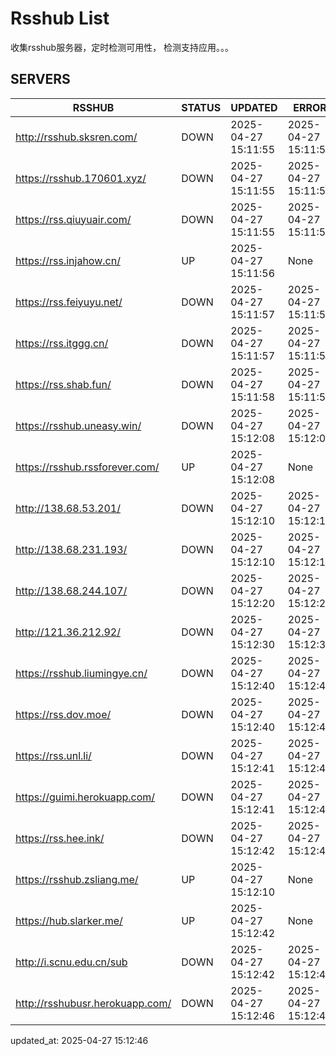 # Rsshub List

收集rsshub服务器，定时检测可用性， 检测支持应用。。。


## SERVERS

|  RSSHUB   | STATUS  | UPDATED  | ERROR  | TWITTER |  
|  ----  | ----  | ----  | ----  | ---- |  
| http://rsshub.sksren.com/ | DOWN | 2025-04-27 15:11:55 | 2025-04-27 15:11:55 |  
| https://rsshub.170601.xyz/ | DOWN | 2025-04-27 15:11:55 | 2025-04-27 15:11:55 |  
| https://rss.qiuyuair.com/ | DOWN | 2025-04-27 15:11:55 | 2025-04-27 15:11:55 |  
| https://rss.injahow.cn/ | UP | 2025-04-27 15:11:56 | None ||  
| https://rss.feiyuyu.net/ | DOWN | 2025-04-27 15:11:57 | 2025-04-27 15:11:57 |  
| https://rss.itggg.cn/ | DOWN | 2025-04-27 15:11:57 | 2025-04-27 15:11:57 |  
| https://rss.shab.fun/ | DOWN | 2025-04-27 15:11:58 | 2025-04-27 15:11:58 |  
| https://rsshub.uneasy.win/ | DOWN | 2025-04-27 15:12:08 | 2025-04-27 15:12:08 |  
| https://rsshub.rssforever.com/ | UP | 2025-04-27 15:12:08 | None ||  
| http://138.68.53.201/ | DOWN | 2025-04-27 15:12:10 | 2025-04-27 15:12:10 |  
| http://138.68.231.193/ | DOWN | 2025-04-27 15:12:10 | 2025-04-27 15:12:10 |  
| http://138.68.244.107/ | DOWN | 2025-04-27 15:12:20 | 2025-04-27 15:12:20 |  
| http://121.36.212.92/ | DOWN | 2025-04-27 15:12:30 | 2025-04-27 15:12:30 |  
| https://rsshub.liumingye.cn/ | DOWN | 2025-04-27 15:12:40 | 2025-04-27 15:12:40 |  
| https://rss.dov.moe/ | DOWN | 2025-04-27 15:12:40 | 2025-04-27 15:12:40 |  
| https://rss.unl.li/ | DOWN | 2025-04-27 15:12:41 | 2025-04-27 15:12:41 |  
| https://guimi.herokuapp.com/ | DOWN | 2025-04-27 15:12:41 | 2025-04-27 15:12:41 |  
| https://rss.hee.ink/ | DOWN | 2025-04-27 15:12:42 | 2025-04-27 15:12:42 |  
| https://rsshub.zsliang.me/ | UP | 2025-04-27 15:12:10 | None |OK|  
| https://hub.slarker.me/ | UP | 2025-04-27 15:12:42 | None ||  
| http://i.scnu.edu.cn/sub | DOWN | 2025-04-27 15:12:42 | 2025-04-27 15:12:42 |  
| http://rsshubusr.herokuapp.com/ | DOWN | 2025-04-27 15:12:46 | 2025-04-27 15:12:46 |  
  

updated_at: 2025-04-27 15:12:46  
